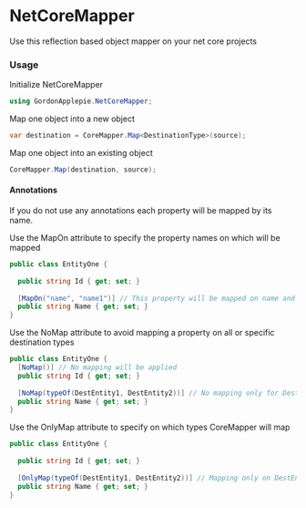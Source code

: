 # NetCoreMapper
Use this reflection based object mapper on your net core projects
### Usage

Initialize NetCoreMapper
```csharp
using GordonApplepie.NetCoreMapper;
```

Map one object into a new object
```csharp
var destination = CoreMapper.Map<DestinationType>(source);
```

Map one object into an existing object
```csharp
CoreMapper.Map(destination, source);
```

#### Annotations

If you do not use any annotations each property will be mapped by its name.

Use the MapOn attribute to specify the property names on which will be mapped
```csharp
public class EntityOne {
  
  public string Id { get; set; }
  
  [MapOn("name", "name1")] // This property will be mapped on name and name1 
  public string Name { get; set; }
}
```

Use the NoMap attribute to avoid mapping a property on all or specific destination types
```csharp
public class EntityOne {
  [NoMap()] // No mapping will be applied
  public string Id { get; set; }
  
  [NoMap(typeOf(DestEntity1, DestEntity2))] // No mapping only for DestEntity1 and DestEntity2 
  public string Name { get; set; }
}
```

Use the OnlyMap attribute to specify on which types CoreMapper will map
```csharp
public class EntityOne {
  
  public string Id { get; set; }
  
  [OnlyMap(typeOf(DestEntity1, DestEntity2))] // Mapping only on DestEntity1 and DestEntity2 
  public string Name { get; set; }
}
```
